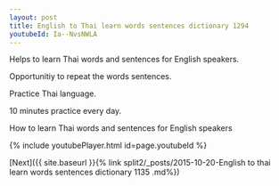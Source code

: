 ```yaml
---
layout: post
title: English to Thai learn words sentences dictionary 1294 
youtubeId: Ia--NvsNWLA
---
```

 
 
Helps to learn Thai words and sentences for English speakers.

Opportunitiy to repeat the words sentences. 

Practice Thai language. 
 
10 minutes practice every day. 
 
How to learn Thai words and sentences for English speakers 
 
{% include youtubePlayer.html id=page.youtubeId %}
 
 
[Next]({{ site.baseurl }}{% link  split2/_posts/2015-10-20-English to thai learn words sentences dictionary 1135 .md%})
 
